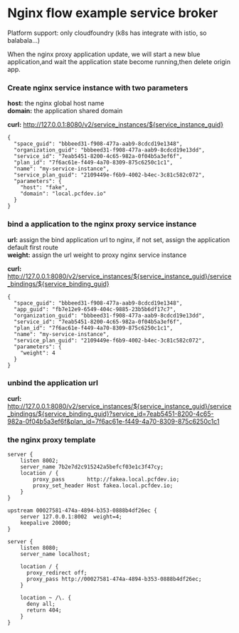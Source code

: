 # Nginx flow example service broker

Platform support: only cloudfoundry (k8s has integrate with istio, so balabala...)</br>

When the nginx proxy application update, we will start a new blue application,and wait the application state become running,then delete origin app.</br>

### Create nginx service instance with two parameters

**host:** the nginx global host name </br>
**domain:** the application shared domain </br>

**curl:** http://127.0.0.1:8080/v2/service_instances/${service_instance_guid} </br>

```
{
  "space_guid": "bbbeed31-f908-477a-aab9-8cdcd19e1348",
  "organization_guid": "bbbeed31-f908-477a-aab9-8cdcd19e13dd",
  "service_id": "7eab5451-8200-4c65-982a-0f04b5a3ef6f",
  "plan_id": "7f6ac61e-f449-4a70-8309-875c6250c1c1",
  "name": "my-service-instance",
  "service_plan_guid": "2109449e-f6b9-4002-b4ec-3c81c582c072",
  "parameters": {
    "host": "fake",
    "domain": "local.pcfdev.io"
  }
}
```

### bind a application to the nginx proxy service instance

**url:** assign the bind application url to nginx, if not set, assign the application default first route </br>
**weight:** assign the url weight to proxy nginx service instance </br>

**curl:** http://127.0.0.1:8080/v2/service_instances/${service_instance_guid}/service_bindings/${service_binding_guid}

```
{
  "space_guid": "bbbeed31-f908-477a-aab9-8cdcd19e1348",
  "app_guid": "fb7e12e9-6549-404c-9885-23b5b6df17c7",
  "organization_guid": "bbbeed31-f908-477a-aab9-8cdcd19e13dd",
  "service_id": "7eab5451-8200-4c65-982a-0f04b5a3ef6f",
  "plan_id": "7f6ac61e-f449-4a70-8309-875c6250c1c1",
  "name": "my-service-instance",
  "service_plan_guid": "2109449e-f6b9-4002-b4ec-3c81c582c072",
  "parameters": {
    "weight": 4
  }
}
```

### unbind the application url

**curl:** http://127.0.0.1:8080/v2/service_instances/${service_instance_guid}/service_bindings/${service_binding_guid}?service_id=7eab5451-8200-4c65-982a-0f04b5a3ef6f&plan_id=7f6ac61e-f449-4a70-8309-875c6250c1c1 </br>

### the nginx proxy template

```
server {
    listen 8002;
    server_name 7b2e7d2c915242a5befcf03e1c3f47cy;
    location / {
        proxy_pass       http://fakea.local.pcfdev.io;
        proxy_set_header Host fakea.local.pcfdev.io;
    }
}

upstream 00027581-474a-4894-b353-0888b4df26ec {
    server 127.0.0.1:8002  weight=4;
    keepalive 20000;
}

server {
    listen 8080;
    server_name localhost;

    location / {
      proxy_redirect off;
      proxy_pass http://00027581-474a-4894-b353-0888b4df26ec;
    }

    location ~ /\. {
      deny all;
      return 404;
    }
}
```